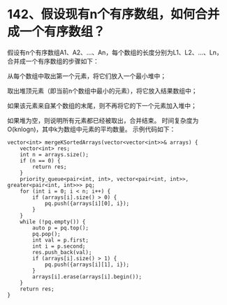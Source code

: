 # 142、假设现有n个有序数组，如何合并成一个有序数组？

假设有n个有序数组A1、A2、...、An，每个数组的长度分别为L1、L2、...、Ln，合并成一个有序数组的步骤如下：


从每个数组中取出第一个元素，将它们放入一个最小堆中；

取出堆顶元素（即当前n个数组中最小的元素），将它放入结果数组中；

如果该元素来自某个数组的末尾，则不再将它的下一个元素加入堆中；

如果堆为空，则说明所有元素都已经被取出，合并结束。
时间复杂度为O(knlogn)，其中k为数组中元素的平均数量。
示例代码如下：

```
vector<int> mergeKSortedArrays(vector<vector<int>>& arrays) {
    vector<int> res;
    int n = arrays.size();
    if (n == 0) {
        return res;
    }
    priority_queue<pair<int, int>, vector<pair<int, int>>, greater<pair<int, int>>> pq;
    for (int i = 0; i < n; i++) {
        if (arrays[i].size() > 0) {
            pq.push({arrays[i][0], i});
        }
    }
    while (!pq.empty()) {
        auto p = pq.top();
        pq.pop();
        int val = p.first;
        int i = p.second;
        res.push_back(val);
        if (arrays[i].size() > 1) {
            pq.push({arrays[i][1], i});
        }
        arrays[i].erase(arrays[i].begin());
    }
    return res;
}
```
